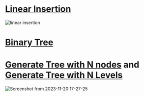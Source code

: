 # [Linear Insertion](https://github.com/KKBUGHUNTER/Foundations_of_Artificial_Intelligence/blob/main/Tree/01-Linear_Tree.py)
![linear insertion](https://github.com/KKBUGHUNTER/Foundations_of_Artificial_Intelligence/assets/91019132/75c15fa7-694f-4c1d-aa8d-936a890d6449)

# [Binary Tree](https://github.com/KKBUGHUNTER/Foundations_of_Artificial_Intelligence/blob/main/Tree/Binary_Tree.py)

# [Generate Tree with N nodes](https://github.com/KKBUGHUNTER/Foundations_of_Artificial_Intelligence/blob/main/Tree/Generate%20Tree%20with%20N%20nodes.py) and [Generate Tree with N Levels](https://github.com/KKBUGHUNTER/Foundations_of_Artificial_Intelligence/blob/main/Tree/Generate%20Tree%20with%20N%20Levels.py)
![Screenshot from 2023-11-20 17-27-25](https://github.com/KKBUGHUNTER/Foundations_of_Artificial_Intelligence/assets/91019132/3ddd9bca-982d-43ec-ba01-4966cd08d43d)
